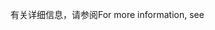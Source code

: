 <span data-ttu-id="9f2b2-101">有关详细信息，请参阅</span><span class="sxs-lookup"><span data-stu-id="9f2b2-101">For more information, see</span></span>